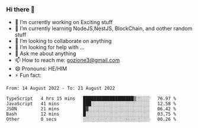 ### Hi there 👋

<!--
**charlieScript/charlieScript** is a ✨ _special_ ✨ repository because its `README.md` (this file) appears on your GitHub profile.

Here are some ideas to get you started: -->

- 🔭 I’m currently working on Exciting stuff
- 🌱 I’m currently learning NodeJS,NestJS, BlockChain, and oother random stuff
- 👯 I’m looking to collaborate on anything
- 🤔 I’m looking for help with ...
- 💬 Ask me about anything
- 📫 How to reach me: gozione3@gmail.com
- 😄 Pronouns: HE/HIM
- ⚡ Fun fact: 
<!--START_SECTION:waka-->

```text
From: 14 August 2022 - To: 21 August 2022

TypeScript   4 hrs 15 mins   ███████████████████▒░░░░░   76.97 %
JavaScript   41 mins         ███░░░░░░░░░░░░░░░░░░░░░░   12.58 %
JSON         21 mins         █▓░░░░░░░░░░░░░░░░░░░░░░░   06.42 %
Bash         12 mins         █░░░░░░░░░░░░░░░░░░░░░░░░   03.75 %
Other        0 secs          ░░░░░░░░░░░░░░░░░░░░░░░░░   00.26 %
```

<!--END_SECTION:waka-->
